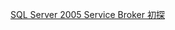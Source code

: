[SQL Server 2005 Service Broker 初探](https://msdn.microsoft.com/zh-cn/library/ms345108(v=sql.90).aspx)

